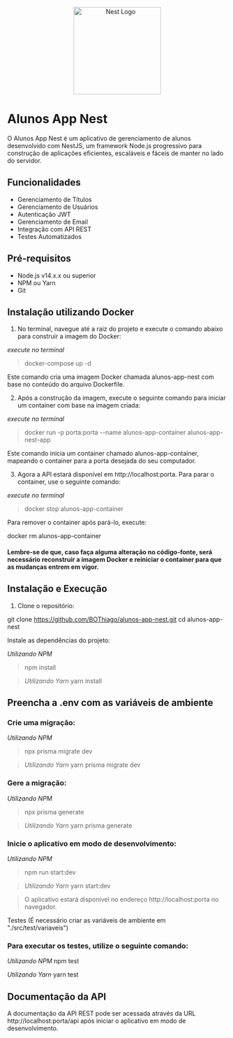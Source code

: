 <p align="center">
  <a href="http://nestjs.com/" target="blank"><img src="https://nestjs.com/img/logo-small.svg" width="200" alt="Nest Logo" /></a>
</p>

[circleci-image]: https://img.shields.io/circleci/build/github/nestjs/nest/master?token=abc123def456
[circleci-url]: https://circleci.com/gh/nestjs/nest

# Alunos App Nest

O Alunos App Nest é um aplicativo de gerenciamento de alunos desenvolvido com NestJS, um framework Node.js progressivo para construção de aplicações eficientes, escaláveis e fáceis de manter no lado do servidor.

## Funcionalidades

- Gerenciamento de Títulos
- Gerenciamento de Usuários
- Autenticação JWT
- Gerenciamento de Email
- Integração com API REST
- Testes Automatizados

## Pré-requisitos

- Node.js v14.x.x ou superior
- NPM ou Yarn
- Git

## Instalação utilizando Docker

1. No terminal, navegue até a raiz do projeto e execute o comando abaixo para construir a imagem do Docker:

_execute no terminal_

> docker-compose up -d

Este comando cria uma imagem Docker chamada alunos-app-nest com base no conteúdo do arquivo Dockerfile.

2. Após a construção da imagem, execute o seguinte comando para iniciar um container com base na imagem criada:

_execute no terminal_

> docker run -p porta:porta --name alunos-app-container alunos-app-nest-app

Este comando inicia um container chamado alunos-app-container, mapeando o container para a porta desejada do seu computador.

3. Agora a API estará disponível em http://localhost:porta. Para parar o container, use o seguinte comando:

_execute no terminal_

> docker stop alunos-app-container

Para remover o container após pará-lo, execute:

docker rm alunos-app-container

#### Lembre-se de que, caso faça alguma alteração no código-fonte, será necessário reconstruir a imagem Docker e reiniciar o container para que as mudanças entrem em vigor.

## Instalação e Execução

1. Clone o repositório:

git clone https://github.com/BOThiago/alunos-app-nest.git
cd alunos-app-nest

Instale as dependências do projeto:

_Utilizando NPM_

> npm install

> _Utilizando Yarn_
> yarn install

## Preencha a .env com as variáveis de ambiente

### Crie uma migração:

_Utilizando NPM_

> npx prisma migrate dev

> _Utilizando Yarn_
> yarn prisma migrate dev

### Gere a migração:

_Utilizando NPM_

> npx prisma generate

> _Utilizando Yarn_
> yarn prisma generate

### Inicie o aplicativo em modo de desenvolvimento:

_Utilizando NPM_

> npm run start:dev

> _Utilizando Yarn_
> yarn start:dev

> O aplicativo estará disponível no endereço http://localhost:porta no navegador.

Testes (É necessário criar as variáveis de ambiente em "./src/test/variaveis")

### Para executar os testes, utilize o seguinte comando:

_Utilizando NPM_
npm test

_Utilizando Yarn_
yarn test

## Documentação da API

A documentação da API REST pode ser acessada através da URL http://localhost:porta/api após iniciar o aplicativo em modo de desenvolvimento.

